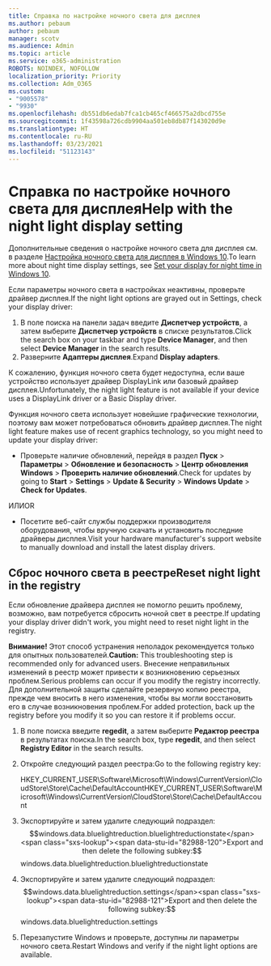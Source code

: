 ```yaml
---
title: Справка по настройке ночного света для дисплея
ms.author: pebaum
author: pebaum
manager: scotv
ms.audience: Admin
ms.topic: article
ms.service: o365-administration
ROBOTS: NOINDEX, NOFOLLOW
localization_priority: Priority
ms.collection: Adm_O365
ms.custom:
- "9005578"
- "9930"
ms.openlocfilehash: db551db6edab7fca1cb465cf466575a2dbcd755e
ms.sourcegitcommit: 1f43598a726cdb9904aa501eb8db87f143020d9e
ms.translationtype: HT
ms.contentlocale: ru-RU
ms.lasthandoff: 03/23/2021
ms.locfileid: "51123143"
---
```

# <a name="help-with-the-night-light-display-setting"></a><span data-ttu-id="82988-102">Справка по настройке ночного света для дисплея</span><span class="sxs-lookup"><span data-stu-id="82988-102">Help with the night light display setting</span></span>

<span data-ttu-id="82988-103">Дополнительные сведения о настройке ночного света для дисплея см. в разделе [Настройка ночного света для дисплея в Windows 10](https://support.microsoft.com/windows/set-your-display-for-night-time-in-windows-10-18fe903a-e0a1-8326-4c68-fd23d7aaf136).</span><span class="sxs-lookup"><span data-stu-id="82988-103">To learn more about night time display settings, see [Set your display for night time in Windows 10](https://support.microsoft.com/windows/set-your-display-for-night-time-in-windows-10-18fe903a-e0a1-8326-4c68-fd23d7aaf136).</span></span>

<span data-ttu-id="82988-104">Если параметры ночного света в настройках неактивны, проверьте драйвер дисплея.</span><span class="sxs-lookup"><span data-stu-id="82988-104">If the night light options are grayed out in Settings, check your display driver:</span></span> 

1. <span data-ttu-id="82988-105">В поле поиска на панели задач введите **Диспетчер устройств**, а затем выберите **Диспетчер устройств** в списке результатов.</span><span class="sxs-lookup"><span data-stu-id="82988-105">Click the search box on your taskbar and type **Device Manager**, and then select **Device Manager** in the search results.</span></span>
1. <span data-ttu-id="82988-106">Разверните **Адаптеры дисплея**.</span><span class="sxs-lookup"><span data-stu-id="82988-106">Expand **Display adapters**.</span></span> 

<span data-ttu-id="82988-107">К сожалению, функция ночного света будет недоступна, если ваше устройство использует драйвер DisplayLink или базовый драйвер дисплея.</span><span class="sxs-lookup"><span data-stu-id="82988-107">Unfortunately, the night light feature is not available if your device uses a DisplayLink driver or a Basic Display driver.</span></span>

<span data-ttu-id="82988-108">Функция ночного света использует новейшие графические технологии, поэтому вам может потребоваться обновить драйвер дисплея.</span><span class="sxs-lookup"><span data-stu-id="82988-108">The night light feature makes use of recent graphics technology, so you might need to update your display driver:</span></span>  

- <span data-ttu-id="82988-109">Проверьте наличие обновлений, перейдя в раздел **Пуск** > **Параметры** > **Обновление и безопасность** > **Центр обновления Windows** > **Проверить наличие обновлений**.</span><span class="sxs-lookup"><span data-stu-id="82988-109">Check for updates by going to **Start** > **Settings** > **Update & Security** > **Windows Update** > **Check for Updates**.</span></span>  

<span data-ttu-id="82988-110">ИЛИ</span><span class="sxs-lookup"><span data-stu-id="82988-110">OR</span></span>

- <span data-ttu-id="82988-111">Посетите веб-сайт службы поддержки производителя оборудования, чтобы вручную скачать и установить последние драйверы дисплея.</span><span class="sxs-lookup"><span data-stu-id="82988-111">Visit your hardware manufacturer's support website to manually download and install the latest display drivers.</span></span>

## <a name="reset-night-light-in-the-registry"></a><span data-ttu-id="82988-112">Сброс ночного света в реестре</span><span class="sxs-lookup"><span data-stu-id="82988-112">Reset night light in the registry</span></span>

<span data-ttu-id="82988-113">Если обновление драйвера дисплея не помогло решить проблему, возможно, вам потребуется сбросить ночной свет в реестре.</span><span class="sxs-lookup"><span data-stu-id="82988-113">If updating your display driver didn't work, you might need to reset night light in the registry.</span></span>  

<span data-ttu-id="82988-114">**Внимание!** Этот способ устранения неполадок рекомендуется только для опытных пользователей.</span><span class="sxs-lookup"><span data-stu-id="82988-114">**Caution:** This troubleshooting step is recommended only for advanced users.</span></span> <span data-ttu-id="82988-115">Внесение неправильных изменений в реестр может привести к возникновению серьезных проблем.</span><span class="sxs-lookup"><span data-stu-id="82988-115">Serious problems can occur if you modify the registry incorrectly.</span></span> <span data-ttu-id="82988-116">Для дополнительной защиты сделайте резервную копию реестра, прежде чем вносить в него изменения, чтобы вы могли восстановить его в случае возникновения проблем.</span><span class="sxs-lookup"><span data-stu-id="82988-116">For added protection, back up the registry before you modify it so  you can restore it if problems occur.</span></span>

1. <span data-ttu-id="82988-117">В поле поиска введите **regedit**, а затем выберите **Редактор реестра** в результатах поиска.</span><span class="sxs-lookup"><span data-stu-id="82988-117">In the search box, type **regedit**, and then select **Registry Editor** in the search results.</span></span>

1. <span data-ttu-id="82988-118">Откройте следующий раздел реестра:</span><span class="sxs-lookup"><span data-stu-id="82988-118">Go to the following registry key:</span></span> 

    <span data-ttu-id="82988-119">HKEY_CURRENT_USER\Software\Microsoft\Windows\CurrentVersion\CloudStore\Store\Cache\DefaultAccount</span><span class="sxs-lookup"><span data-stu-id="82988-119">HKEY_CURRENT_USER\Software\Microsoft\Windows\CurrentVersion\CloudStore\Store\Cache\DefaultAccount</span></span>

1. <span data-ttu-id="82988-120">Экспортируйте и затем удалите следующий подраздел:$$windows.data.bluelightreduction.bluelightreductionstate</span><span class="sxs-lookup"><span data-stu-id="82988-120">Export and then delete the following subkey:$$windows.data.bluelightreduction.bluelightreductionstate</span></span>

1. <span data-ttu-id="82988-121">Экспортируйте и затем удалите следующий подраздел:$$windows.data.bluelightreduction.settings</span><span class="sxs-lookup"><span data-stu-id="82988-121">Export and then delete the following subkey:$$windows.data.bluelightreduction.settings</span></span>

1. <span data-ttu-id="82988-122">Перезапустите Windows и проверьте, доступны ли параметры ночного света.</span><span class="sxs-lookup"><span data-stu-id="82988-122">Restart Windows and verify if the night light options are available.</span></span>


